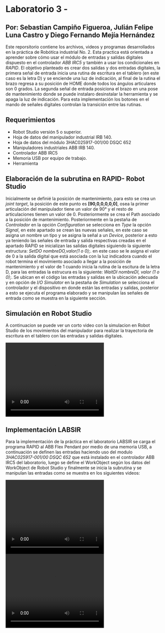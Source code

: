 # Laboratorio 3 - 
## Por: Sebastian Campiño Figueroa, Julián Felipe Luna Castro y Diego Fernando Mejía Hernández

Este reporsitorio contiene los archivos, videos y programas desarrollados en la práctica de Robótíca industrial No. 2. Esta practica está orientada a aprender sobre cómo usar el módulo de entradas y salidas digitales dispuesto en el controlador *ABB IRC5* y también a usar los condicionales en *RAPID*. El objetivo planteado es crear dos salidas y dos entradas digitales, la primera señal de entrada inicia una rutina de escritura en el tablero (en este caso es la letra D) y se enciende una luz de indicación, al final de la rutina el brazo regresa a su posición de HOME donde todos los ángulos articulares son 0 grados. La segunda señal de entrada posiciona el brazo en una pose de mantenimiento donde se puede instalaro desinstalar la herramienta y se apaga la luz de indicación.
Para esta implementación los botones en el mando de señales digitales controlan la transición entre las rutinas.

## Requerimientos

* Robot Studio versión 5 o superior.
* Hoja de datos del manipulador industrial IRB 140.
* Hoja de datos del módulo 3HAC025917-001/00 DSQC 652
* Manipuladores industriales ABB IRB 140.
* Controlador ABB IRC5
* Memoria USB por equipo de trabajo.
* Herramienta
  
## Elaboración de la subrutina en RAPID- Robot Studio
Inicialmente se definié la posición de mantenimiento, para esto se crea un *joint target*, la posición de este punto es **[90,0,0,0,0,0]**, osea la primer articulación del manipulador tiene un valor de 90° y el resto de articulaciones tienen un valor de 0. Posteriormente se crea el Path asociado a la posición de mantenimiento.  Posteriormente en la pestaña de *Controlador* en la opción *Configuration* se selecciona en *Type* la opción *Signal*, en este apartado se crean las nuevas señales, en este caso se asigna un nombre un tipo y se asigna la señal a un *Device*, posterior a esto ya teniendo las señales de entrada y salida respectivas creadas en el apartado RAPID se inicializan las salidas digitales siguiendo la siguiente estructura: *SetDO nombreDO,valor(1 o 0);*. en este caso se le asigna el valor de 0 a la salida digital que está asociada con la luz indicadora cuando el robot termina el movimiento asociado a llegar a la posición de mantenimiento y el valor de 1 cuando inicia la rutina de la escitura de la letra D, para las entradas la estrucura es la siguiente: *WaitDI nombreDI, valor (1 o 0);*. Se ubican en el código las entradas y salidas en la ubicación adecuada y en opción de *I/O Simulator* en la pestaña de *Simulation* se selecciona el controlador y el dispositivo en donde están las entradas y salidas, posterior a esto se ejecuta el programa elaborado y se manipulan las señales de entrada como se muestra en la siguiente sección.

## Simulación en Robot Studio
A continuacion se puede ver un corto video con la simulacion en Robot Studio de los movimientos del manipulador para realizar la trayectoria de escritura en el tablero con las entradas y salidas digitales.

<video width="320" height="240" controls>
  <source src="./videos/VideoSimulacionL3.mp4" type="video/mp4">
</video>

## Implementación LABSIR
Para la implementación de la práctica en el laboratorio LABSIR se carga el programa RAPID al ABB Flex Pendant por medio de una memoria USB, a continuación se definen las entradas haciendo uso del modulo *3HAC025917-001/00 DSQC 652* que está instalado en el controlador ABB IRC5 del laboratorio, luego se define el WorkObject según los datos del WorkObject de Robot Studio y finalmente se inicia la subrutina y se manipulan las entradas como se muestra en los siguientes videos:

<video width="320" height="240" controls>
  <source src="./Videos/VideoImplementacionL3-1.mp4" type="video/mp4">
</video>
<video width="320" height="240" controls>
  <source src="./Videos/VideoImplementacionL3-2.mp4" type="video/mp4">
</video>

